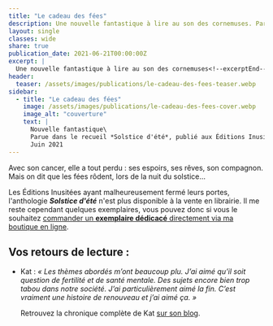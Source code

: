 ```yaml
---
title: "Le cadeau des fées"
description: Une nouvelle fantastique à lire au son des cornemuses. Parue en juin 2021 dans le recueil Solstice d'été, publié aux Éditions Inusitées
layout: single
classes: wide
share: true
publication_date: 2021-06-21T00:00:00Z
excerpt: |
  Une nouvelle fantastique à lire au son des cornemuses<!--excerptEnd-->
header:
  teaser: /assets/images/publications/le-cadeau-des-fees-teaser.webp
sidebar:
  - title: "Le cadeau des fées"
    image: /assets/images/publications/le-cadeau-des-fees-cover.webp
    image_alt: "couverture"
    text: |
      Nouvelle fantastique\
      Parue dans le recueil *Solstice d'été*, publié aux Éditions Inusitées\
      Juin 2021
---
```


Avec son cancer, elle a tout perdu&nbsp;: ses espoirs, ses rêves, son compagnon. Mais on dit que les fées rôdent, lors de la nuit du solstice&hellip;

Les Éditions Inusitées ayant malheureusement fermé leurs portes, l'anthologie ***Solstice d'été*** n'est plus disponible à la vente en librairie. Il me reste cependant quelques exemplaires, vous pouvez donc si vous le souhaitez <a href="https://catherinephanvan.sumupstore.com/article/solstice-d-ete" target="_blank">commander un **exemplaire dédicacé** directement via ma boutique en ligne</a>.


## Vos retours de lecture :

- Kat : *«&nbsp;Les thèmes abordés m’ont beaucoup plu. J’ai aimé qu’il soit question de fertilité et de santé mentale. Des sujets encore bien trop tabou dans notre société. J’ai particulièrement aimé la fin. C’est vraiment une histoire de renouveau et j’ai aimé ça.&nbsp;»*

    Retrouvez la chronique complète de Kat <a href="https://laviedekat.wordpress.com/2021/06/21/service-presse-collectif-du-solstice-dete-nouvelles-fantastiques-par-un-collectif-dauteurs/" target="_blank">sur son blog</a>.
